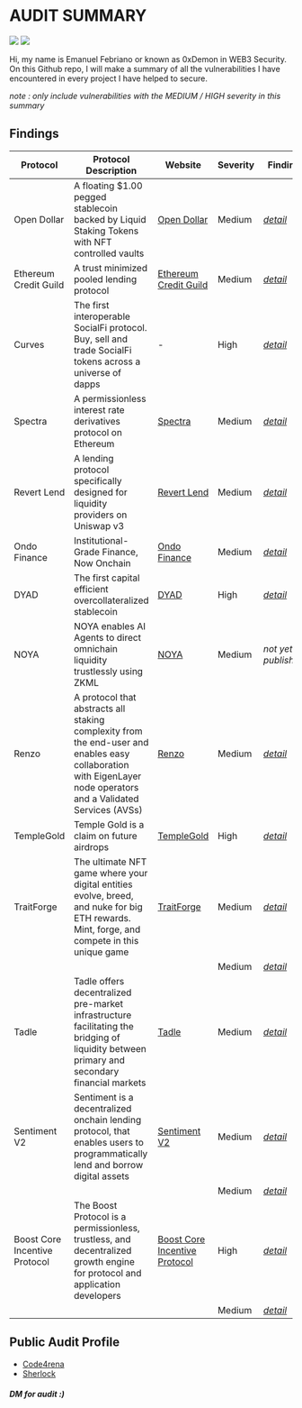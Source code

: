 # AUDIT SUMMARY
<a href="https://www.linkedin.com/in/emanuel-febriano-29021996"><img src="https://img.shields.io/badge/-LinkedIn-0072b1?&style=for-the-badge&logo=linkedin&logoColor=white" /></a>
<a href="https://x.com/0xdemonnn"><img src="https://img.shields.io/badge/-X-1DA1F2?&style=for-the-badge&logo=x&logoColor=white" /></a>


Hi,
my name is Emanuel Febriano or known as 0xDemon in WEB3 Security. 
On this Github repo, I will make a summary of all the vulnerabilities I have encountered in every project I have helped to secure.

*note : only include vulnerabilities with the MEDIUM / HIGH severity in this summary*

## Findings

|  Protocol  |  Protocol Description  |  Website  |  Severity  |  Finding  |
|------------|------------------------|-----------|------------|-----------|
|Open Dollar|A floating $1.00 pegged stablecoin backed by Liquid Staking Tokens with NFT controlled vaults|<a href="https://www.opendollar.com">Open Dollar</a>|Medium|<a href="https://github.com/Emanueldlvg/Findings/blob/main/Open%20Dollar%20-%20The%20delegatecall%20function%20does%20not%20change%20the%20storage%20in%20the%20target%20contract%20so%20the%20user%20cannot%20set%20the%20address%20of%20a%20user%20who%20can%20manage%20SAFE%20with%20the%20allowSafe%20function.md">*detail*</a>|
|Ethereum Credit Guild|A trust minimized pooled lending protocol|<a href="https://creditguild.org/">Ethereum Credit Guild</a>|Medium|<a href="https://github.com/Emanueldlvg/Findings/blob/main/ECG%20-%20Borrower%20loan%20can%E2%80%99t%20be%20called%20to%20AuctionHouse%20for%20a%20period%20of%20time%2C%20even%20if%20the%20borrower%20does%20not%20pay%20any%20repayment.md">*detail*</a>|
|Curves|The first interoperable SocialFi protocol. Buy, sell and trade SocialFi tokens across a universe of dapps|-|High|<a href="https://github.com/Emanueldlvg/Findings/blob/main/Curves%20-%20curvesTokenSubject%20may%20set%20referralFeeDestination%20to%20malicious%20address%20that%20cause%20gas%20griefing%20in%20_transferFees%20function%20and%20DoS%20the%20protocol.md">*detail*</a>|
|Spectra|A permissionless interest rate derivatives protocol on Ethereum|<a href="https://www.spectra.finance/">Spectra</a>|Medium|<a href="https://github.com/Emanueldlvg/Findings/blob/main/Spectra%20-%20The%20ERC-5095%20standard%20is%20not%20followed%20correctly.md">*detail*</a>|
|Revert Lend|A lending protocol specifically designed for liquidity providers on Uniswap v3|<a href="https://revert.finance/">Revert Lend</a>|Medium|<a href="https://github.com/Emanueldlvg/Findings/blob/main/Revert%20Lend%20-%20The%20ERC-4626%20standard%20is%20not%20followed%20correctly.md">*detail*</a>|
|Ondo Finance|Institutional-Grade Finance, Now Onchain|<a href="https://ondo.finance/">Ondo Finance</a>|Medium|<a href="https://github.com/Emanueldlvg/Findings/blob/main/Ondo%20Finance%20-%20%60rOUSG%3A%3Aburn()%60%20always%20revert%20if%20the%20account%20is%20not%20on%20the%20KYC%20list.md">*detail*</a>|
|DYAD|The first capital efficient overcollateralized stablecoin|<a href="https://www.dyadstable.xyz/">DYAD</a>|High|<a href="https://github.com/Emanueldlvg/Findings/blob/main/DYAD%20-%20Malicious%20actors%20can%20make%20deposits%20to%20other%20user%20DNFT%20ID%20to%20continue%20to%20block%20that%20user%20from%20making%20withdrawal.md">*detail*</a>|
|NOYA|NOYA enables AI Agents to direct omnichain liquidity trustlessly using ZKML|<a href="https://noya.ai/">NOYA</a>|Medium|*not yet published*|
|Renzo|A protocol that abstracts all staking complexity from the end-user and enables easy collaboration with EigenLayer node operators and a Validated Services (AVSs)|<a href="https://www.renzoprotocol.com/">Renzo</a>|Medium|<a href="https://github.com/Emanueldlvg/Findings/blob/main/Renzo%20-%20There%20is%20no%20slippage%20when%20users%20make%20deposits%20and%20withdraws,%20which%20may%20cause%20users%20to%20get%20less%20ezETH%20than%20desired.md">*detail*</a>|
|TempleGold|Temple Gold is a claim on future airdrops|<a href="https://templedao.link/">TempleGold</a>|High|<a href="https://github.com/Emanueldlvg/Findings/blob/main/TempleGold%20-%20Temple%20Gold%20token%20will%20lost%20if%20user%20using%20account%20abstraction%20wallet%20.md">*detail*</a>|
|TraitForge|The ultimate NFT game where your digital entities evolve, breed, and nuke for big ETH rewards. Mint, forge, and compete in this unique game|<a href="https://traitforge.info/">TraitForge</a>|Medium|<a href="https://github.com/Emanueldlvg/Findings/blob/main/TraitForge%20-%20pause%20and%20unpause%20functionality%20is%20not%20implemented%20in%20DevFund%2C%20EntityTrading%2C%20EntropyGenerator%2C%20NukeFund%2C%20EntityForging%2C%20and%20TraitForgeNft%20contracts.md">*detail*</a>|
||||Medium|<a href="https://github.com/Emanueldlvg/Findings/blob/main/TraitForge%20-%20There%20is%20no%20mechanism%20to%20withdraw%20remaining%20funds%20from%20NukeFund%20contract%2C%20this%20causes%20the%20remaining%20funds%20on%20NukeFund%20to%20be%20locked.md">*detail*</a>|
|Tadle|Tadle offers decentralized pre-market infrastructure facilitating the bridging of liquidity between primary and secondary financial markets|<a href="https://tadle.com/">Tadle</a>|Medium|<a href="https://github.com/Emanueldlvg/Findings/blob/main/Tadle%20-%20TokenManager%3A%3A_transfer()%20not%20compatible%20with%20fee%20on%20transfer%20and%20rebasing%20token.md">*detail*</a>|
|Sentiment V2|Sentiment is a decentralized onchain lending protocol, that enables users to programmatically lend and borrow digital assets|<a href="https://www.sentiment.xyz/">Sentiment V2</a>|Medium|<a href="https://github.com/Emanueldlvg/Findings/blob/main/Sentiment%20V2%20-%20The%20superPool%20contract%20cannot%20be%20paused%20and%20unpaused%20completely%20when%20needed%20(i.e.%20superPool%20is%20hacked)%20because%20none%20of%20the%20functions%20in%20it%20use%20the%20whenNotPaused%20and%20whenPaused%20modifiers.md">*detail*</a>|
||||Medium|<a href="https://github.com/sherlock-audit/2024-08-sentiment-v2-judging/issues/570">*detail*</a>|
|Boost Core Incentive Protocol|The Boost Protocol is a permissionless, trustless, and decentralized growth engine for protocol and application developers|<a href="https://boost.xyz/">Boost Core Incentive Protocol</a>|High|<a href="https://github.com/Emanueldlvg/Findings/blob/main/Boost%20-%20drawRaffle()%20cannot%20be%20call%2C%20this%20results%20in%20boost%20participants%20not%20getting%20their%20incentives.md">*detail*</a>|
||||Medium|<a href="https://github.com/Emanueldlvg/Findings/blob/main/Boost%20-%20Fee%20on%20Transfer%20Token%20can't%20be%20used%20for%20budget%20asset%20.md">*detail*</a>|




## Public Audit Profile
-  <a href="https://code4rena.com/@0xDemon">Code4rena</a>
-  <a href="https://audits.sherlock.xyz/watson/0xDemon">Sherlock</a>






##### DM for audit :)

